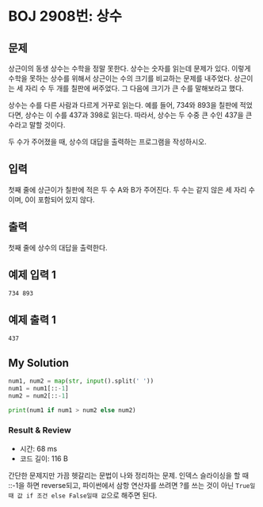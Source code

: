 # BOJ 2908번: 상수

## 문제

상근이의 동생 상수는 수학을 정말 못한다. 상수는 숫자를 읽는데 문제가 있다. 이렇게 수학을 못하는 상수를 위해서 상근이는 수의 크기를 비교하는 문제를 내주었다. 상근이는 세 자리 수 두 개를 칠판에 써주었다. 그 다음에 크기가 큰 수를 말해보라고 했다.

상수는 수를 다른 사람과 다르게 거꾸로 읽는다. 예를 들어, 734와 893을 칠판에 적었다면, 상수는 이 수를 437과 398로 읽는다. 따라서, 상수는 두 수중 큰 수인 437을 큰 수라고 말할 것이다.

두 수가 주어졌을 때, 상수의 대답을 출력하는 프로그램을 작성하시오.

## 입력

첫째 줄에 상근이가 칠판에 적은 두 수 A와 B가 주어진다. 두 수는 같지 않은 세 자리 수이며, 0이 포함되어 있지 않다.

## 출력

첫째 줄에 상수의 대답을 출력한다.

## 예제 입력 1

    734 893

## 예제 출력 1

    437

## My Solution

```python
num1, num2 = map(str, input().split(' '))
num1 = num1[::-1]
num2 = num2[::-1]

print(num1 if num1 > num2 else num2)
```

### Result & Review

- 시간: 68 ms
- 코드 길이: 116 B

간단한 문제지만 가끔 헷갈리는 문법이 나와 정리하는 문제. 인덱스 슬라이싱을 할 때 ::-1을 하면 reverse되고, 파이썬에서 삼항 연산자를 쓰려면 ?를 쓰는 것이 아닌 `True일 때 값 if 조건 else False일때 값`으로 해주면 된다.
